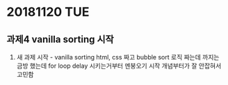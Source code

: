 # 20181120 TUE
## 과제4 vanilla sorting 시작

1. 새 과제 시작 - vanilla sorting 
html, css 짜고 bubble sort 로직 짜는데 까지는 금방 했는데 for loop delay 시키는거부터 멘붕오기 시작 
개념부터가 잘 안잡혀서 고민함
